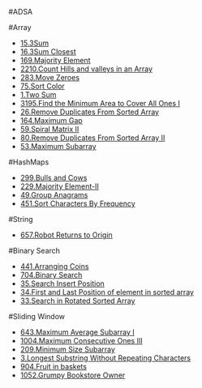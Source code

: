 #ADSA

#Array
- [15.3Sum](https://leetcode.com/submissions/detail/1770089715/)
- [16.3Sum Closest](https://leetcode.com/submissions/detail/1770094379/)
- [169.Majority Element](https://leetcode.com/submissions/detail/1770095671/)
- [2210.Count Hills and valleys in an Array](https://leetcode.com/submissions/detail/1770097028/)
- [283.Move Zeroes](https://leetcode.com/submissions/detail/1770110484/)
- [75.Sort Color](https://leetcode.com/submissions/detail/1770509264/)
- [1.Two Sum](https://leetcode.com/submissions/detail/1769361706/)
- [3195.Find the Minimum Area to Cover All Ones I](https://leetcode.com/submissions/detail/1770519428/)
- [26.Remove Duplicates From Sorted Array](https://leetcode.com/submissions/detail/1770521331/)
- [164.Maximum Gap](https://leetcode.com/submissions/detail/1770525348/)
- [59.Spiral Matrix II](https://leetcode.com/submissions/detail/1770529722/)
- [80.Remove Duplicates From Sorted Array II](https://leetcode.com/submissions/detail/1770531340/)
- [53.Maximum Subarray](https://leetcode.com/submissions/detail/1770534504/)

#HashMaps
- [299.Bulls and Cows](https://leetcode.com/submissions/detail/1770111906/)
- [229.Majority Element-II](https://leetcode.com/submissions/detail/1770108743/)
- [49.Group Anagrams](https://leetcode.com/submissions/detail/1773720258/)
- [451.Sort Characters By Frequency](https://leetcode.com/submissions/detail/1773744513/)

#String
- [657.Robot Returns to Origin](https://leetcode.com/submissions/detail/1770516597/)


#Binary Search
- [441.Arranging Coins](https://leetcode.com/submissions/detail/1770113277/)
- [704.Binary Search](https://leetcode.com/submissions/detail/1774872573/)
- [35.Search Insert Position](https://leetcode.com/submissions/detail/1774897898/)
- [34.First and Last Position of element in sorted array](https://leetcode.com/submissions/detail/1774909661/)
- [33.Search in Rotated Sorted Array](https://leetcode.com/submissions/detail/1774916838/)


#Sliding Window
- [643.Maximum Average Subarray I](https://leetcode.com/submissions/detail/1770115655/)
- [1004.Maximum Consecutive Ones III](https://leetcode.com/submissions/detail/1770067954/)
- [209.Minimum Size Subarray](https://leetcode.com/submissions/detail/1770030655/)
- [3.Longest Substring Without Repeating Characters](https://leetcode.com/submissions/detail/1770093716/)
- [904.Fruit in baskets](https://leetcode.com/submissions/detail/1770536277/)
- [1052.Grumpy Bookstore Owner](https://leetcode.com/submissions/detail/1773690147/)

